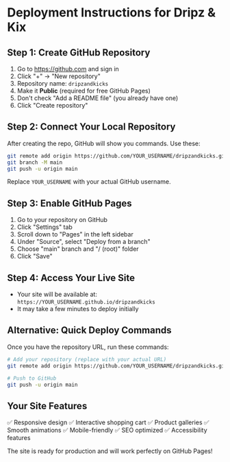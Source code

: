 # Deployment Instructions for Dripz & Kix

## Step 1: Create GitHub Repository
1. Go to https://github.com and sign in
2. Click "+" → "New repository"
3. Repository name: `dripzandkicks`
4. Make it **Public** (required for free GitHub Pages)
5. Don't check "Add a README file" (you already have one)
6. Click "Create repository"

## Step 2: Connect Your Local Repository
After creating the repo, GitHub will show you commands. Use these:

```bash
git remote add origin https://github.com/YOUR_USERNAME/dripzandkicks.git
git branch -M main
git push -u origin main
```

Replace `YOUR_USERNAME` with your actual GitHub username.

## Step 3: Enable GitHub Pages
1. Go to your repository on GitHub
2. Click "Settings" tab
3. Scroll down to "Pages" in the left sidebar
4. Under "Source", select "Deploy from a branch"
5. Choose "main" branch and "/ (root)" folder
6. Click "Save"

## Step 4: Access Your Live Site
- Your site will be available at: `https://YOUR_USERNAME.github.io/dripzandkicks`
- It may take a few minutes to deploy initially

## Alternative: Quick Deploy Commands
Once you have the repository URL, run these commands:

```bash
# Add your repository (replace with your actual URL)
git remote add origin https://github.com/YOUR_USERNAME/dripzandkicks.git

# Push to GitHub
git push -u origin main
```

## Your Site Features
✅ Responsive design
✅ Interactive shopping cart
✅ Product galleries
✅ Smooth animations
✅ Mobile-friendly
✅ SEO optimized
✅ Accessibility features

The site is ready for production and will work perfectly on GitHub Pages!